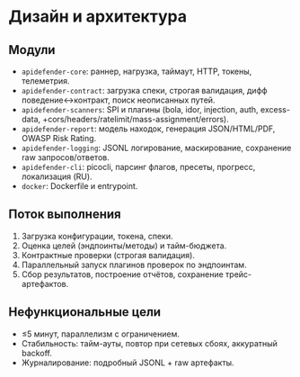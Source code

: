 # Дизайн и архитектура

## Модули
- `apidefender-core`: раннер, нагрузка, таймаут, HTTP, токены, телеметрия.
- `apidefender-contract`: загрузка спеки, строгая валидация, дифф поведение↔контракт, поиск неописанных путей.
- `apidefender-scanners`: SPI и плагины (bola, idor, injection, auth, excess-data, +cors/headers/ratelimit/mass-assignment/errors).
- `apidefender-report`: модель находок, генерация JSON/HTML/PDF, OWASP Risk Rating.
- `apidefender-logging`: JSONL логирование, маскирование, сохранение raw запросов/ответов.
- `apidefender-cli`: picocli, парсинг флагов, пресеты, прогресс, локализация (RU).
- `docker`: Dockerfile и entrypoint.

## Поток выполнения
1. Загрузка конфигурации, токена, спеки.
2. Оценка целей (эндпоинты/методы) и тайм-бюджета.
3. Контрактные проверки (строгая валидация).
4. Параллельный запуск плагинов проверок по эндпоинтам.
5. Сбор результатов, построение отчётов, сохранение трейс-артефактов.

## Нефункциональные цели
- ≤5 минут, параллелизм с ограничением.
- Стабильность: тайм-ауты, повтор при сетевых сбоях, аккуратный backoff.
- Журналирование: подробный JSONL + raw артефакты.
